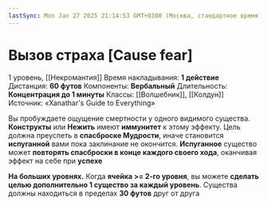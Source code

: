 ```yaml
---
lastSync: Mon Jan 27 2025 21:14:53 GMT+0300 (Москва, стандартное время)
---
```

# Вызов страха [Cause fear]
1 уровень, [[Некромантия]]
Время накладывания: **1 действие**
Дистанция: **60 футов**
Компоненты: **Вербальный**
Длительность: **Концентрация до 1 минуты**
Классы: [[Волшебник]], [[Колдун]]
Источник: «Xanathar's Guide to Everything»

Вы пробуждаете ощущение смертности у одного видимого существа. **Конструкты** или **Нежить** имеют **иммунитет** к этому эффекту. Цель должна преуспеть в **спасброске Мудрости**, иначе становится **испуганной** вами пока заклинание не окончится. **Испуганное** существо может **повторять спасброски в конце каждого своего хода**, оканчивая эффект на себе при **успехе**

**На больших уровнях.** Когда **ячейка >= 2-го уровня**, вы можете **сделать целью дополнительно 1 существо за каждый уровень**. Существа должны находиться в пределах **30 футов** друг от друга